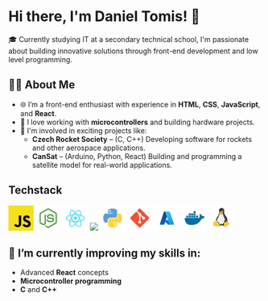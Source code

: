 # Hi there, I'm Daniel Tomis! 👋

🎓 Currently studying IT at a secondary technical school, I'm passionate about building innovative solutions through front-end development and low level programming. 

## 👨‍💻 About Me
- 🌐 I’m a front-end enthusiast with experience in **HTML**, **CSS**, **JavaScript**, and **React**.
- 🤖 I love working with **microcontrollers** and building hardware projects.
- 🚀 I'm involved in exciting projects like:
  - **Czech Rocket Society** – (C, C++) Developing software for rockets and other aerospace applications.
  - **CanSat** – (Arduino, Python, React) Building and programming a satellite model for real-world applications.

## Techstack
<a title="JavaScript"><img height="50" src="https://raw.githubusercontent.com/edent/SuperTinyIcons/master/images/svg/javascript.svg"></a>
<a title="Node.js"><img height="50" src="https://github.com/edent/SuperTinyIcons/blob/master/images/svg/nodejs.svg"></a>
<a title="React.js"><img height="50" src="https://raw.githubusercontent.com/edent/SuperTinyIcons/master/images/svg/react.svg"></a>
<a title="Cypress"><img height="50" src="https://avatars.githubusercontent.com/u/8908513?s=200&v=4"></a>
<a title="Python"><img height="50" src="https://raw.githubusercontent.com/edent/SuperTinyIcons/master/images/svg/python.svg"></a>
<a title="Git"><img height="50" src="https://raw.githubusercontent.com/edent/SuperTinyIcons/master/images/svg/git.svg"></a>
<a title="Microsoft Azure"><img height="50" src="https://raw.githubusercontent.com/edent/SuperTinyIcons/master/images/svg/azure.svg"></a>
<a title="Docker"><img height="50" src="https://github.com/edent/SuperTinyIcons/blob/master/images/svg/docker.svg"></a>
<a title="GNU/Linux"><img height="50" src="https://raw.githubusercontent.com/edent/SuperTinyIcons/master/images/svg/linux.svg"></a>

## 🌱 I’m currently improving my skills in:
- Advanced **React** concepts
- **Microcontroller programming**
- **C** and **C++** 

